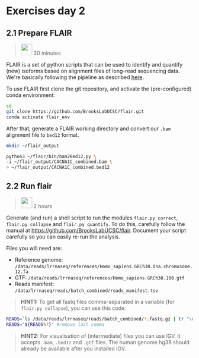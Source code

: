 # Exercises day 2

## 2.1 Prepare FLAIR
><img border="0" src="https://www.svgrepo.com/show/14756/person-silhouette.svg" width="30" height="30"> 30 minutes

FLAIR is a set of python scripts that can be used to identify and quantify (new) isoforms based on alignment files of long-read sequencing data. We're basically following the pipeline as described [here](https://github.com/BrooksLabUCSC/flair).

To use FLAIR first clone the git repository, and activate the (pre-configured) conda environment:

```sh
cd
git clone https://github.com/BrooksLabUCSC/flair.git
conda activate flair_env
```

After that, generate a FLAIR working directory and convert our `.bam` alignment file to `bed12` format.

```sh
mkdir ~/flair_output

python3 ~/flair/bin/bam2Bed12.py \
-i ~/flair_output/CACNA1C_combined.bam \
> ~/flair_output/CACNA1C_combined.bed12
```

## 2.2 Run flair
><img border="0" src="https://www.svgrepo.com/show/220819/group-team.svg" width="30" height="30"> 2 hours

Generate (and run) a shell script to run the modules `flair.py correct`, `flair.py collapse` and `flair.py quantify`. To do this, carefully follow the manual at https://github.com/BrooksLabUCSC/flair. Document your script carefully so you can easily re-run the analysis.

Files you will need are:
* Reference genome: `/data/reads/lrrnaseq/references/Homo_sapiens.GRCh38.dna.chromosome.12.fa`
* GTF: `/data/reads/lrrnaseq/references/Homo_sapiens.GRCh38.100.gtf`
* Reads manifest: `/data/lrrnaseq/reads/batch_combined/reads_manifest.tsv`

> **HINT1:** To get all fastq files comma-separated in a variable (for `flair.py collapse`), you can use this code:

```sh
READS=`ls /data/reads/lrrnaseq/reads/batch_combined/*.fastq.gz | tr "\n" ","`
READS="${READS%?}" #remove last comma
```
> **HINT2:** For visualisation of (intermediate) files you can use IGV. It accepts `.bam`, `.bed12` and `.gtf` files. The human genome hg38 should already be available after you installed IGV.
